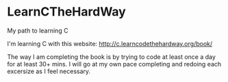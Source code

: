 # LearnCTheHardWay
My path to learning C

I'm learning C with this website: http://c.learncodethehardway.org/book/

The way I am completing the book is by trying to code at least once a day for at least 30+ mins.
I will go at my own pace completing and redoing each excersize as I feel necessary.

